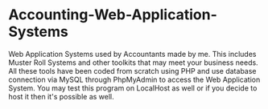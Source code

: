 # Accounting-Web-Application-Systems
Web Application Systems used by Accountants made by me. This includes Muster Roll Systems and other toolkits that may meet your business needs. All these tools have been coded from scratch using PHP and use database connection via MySQL through PhpMyAdmin to access the Web Application System. You may test this program on LocalHost as well or if you decide to host it then it's possible as well.

